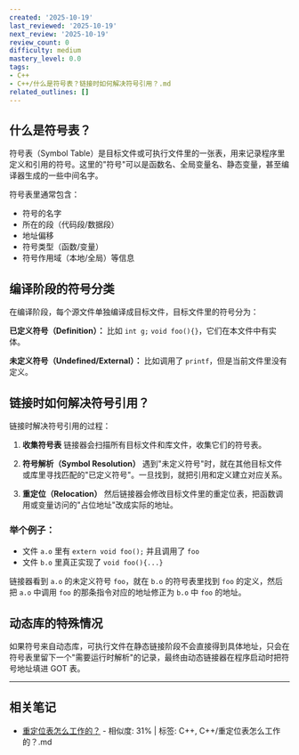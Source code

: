 ```yaml
---
created: '2025-10-19'
last_reviewed: '2025-10-19'
next_review: '2025-10-19'
review_count: 0
difficulty: medium
mastery_level: 0.0
tags:
- C++
- C++/什么是符号表？链接时如何解决符号引用？.md
related_outlines: []
---
```


## 什么是符号表？

符号表（Symbol Table）是目标文件或可执行文件里的一张表，用来记录程序里定义和引用的符号。这里的"符号"可以是函数名、全局变量名、静态变量，甚至编译器生成的一些中间名字。

符号表里通常包含：
- 符号的名字
- 所在的段（代码段/数据段）
- 地址偏移
- 符号类型（函数/变量）
- 符号作用域（本地/全局）等信息

## 编译阶段的符号分类

在编译阶段，每个源文件单独编译成目标文件，目标文件里的符号分为：

**已定义符号（Definition）：** 比如 `int g;` `void foo(){}`，它们在本文件中有实体。

**未定义符号（Undefined/External）：** 比如调用了 `printf`，但是当前文件里没有定义。

## 链接时如何解决符号引用？

链接时解决符号引用的过程：

1. **收集符号表**
   链接器会扫描所有目标文件和库文件，收集它们的符号表。

2. **符号解析（Symbol Resolution）**
   遇到"未定义符号"时，就在其他目标文件或库里寻找匹配的"已定义符号"。一旦找到，就把引用和定义建立对应关系。

3. **重定位（Relocation）**
   然后链接器会修改目标文件里的重定位表，把函数调用或变量访问的"占位地址"改成实际的地址。

### 举个例子：

- 文件 `a.o` 里有 `extern void foo();` 并且调用了 `foo`
- 文件 `b.o` 里真正实现了 `void foo(){...}`

链接器看到 `a.o` 的未定义符号 `foo`，就在 `b.o` 的符号表里找到 `foo` 的定义，然后把 `a.o` 中调用 `foo` 的那条指令对应的地址修正为 `b.o` 中 `foo` 的地址。

## 动态库的特殊情况

如果符号来自动态库，可执行文件在静态链接阶段不会直接得到具体地址，只会在符号表里留下一个"需要运行时解析"的记录，最终由动态链接器在程序启动时把符号地址填进 GOT 表。

---

## 相关笔记
<!-- 自动生成 -->

- [重定位表怎么工作的？](notes/C++/重定位表怎么工作的？.md) - 相似度: 31% | 标签: C++, C++/重定位表怎么工作的？.md


